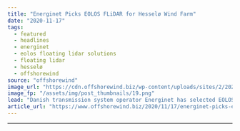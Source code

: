 ```yaml
---
title: "Energinet Picks EOLOS FLiDAR for Hesselø Wind Farm"
date: "2020-11-17"
tags: 
  - featured
  - headlines
  - energinet
  - eolos floating lidar solutions
  - floating lidar
  - hesselø
  - offshorewind
source: "offshorewind"
image_url: "https://cdn.offshorewind.biz/wp-content/uploads/sites/2/2020/11/17103243/Energinet-Picks-EOLOS-FLiDAR-for-Hessel%C3%B8-Wind-Farm.png"
image_fp: "/assets/img/post_thumbnails/19.png"
lead: "Danish transmission system operator Energinet has selected EOLOS Floating Lidar Solutions SL to deploy"
article_url: "https://www.offshorewind.biz/2020/11/17/energinet-picks-eolos-flidar-for-hesselo-wind-farm/"
---
```


---
